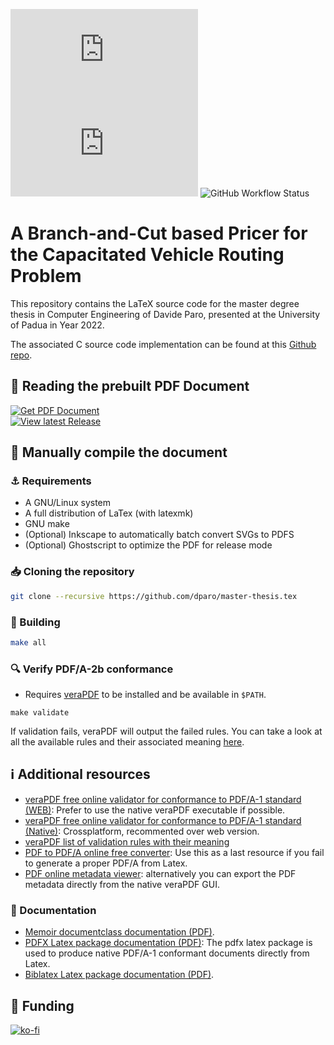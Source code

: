 ![GitHub release (latest by date)](https://img.shields.io/github/v/release/dparo/master-thesis.tex?style=for-the-badge) 
![GitHub](https://img.shields.io/github/license/dparo/master-thesis.tex?style=for-the-badge)
![GitHub Workflow Status](https://img.shields.io/github/actions/workflow/status/dparo/master-thesis.tex/ci.yml?branch=master&style=for-the-badge)

# A Branch-and-Cut based Pricer for the Capacitated Vehicle Routing Problem

This repository contains the LaTeX source code for the master degree thesis
in Computer Engineering of Davide Paro, presented at the University of Padua
in Year 2022.

The associated C source code implementation can be found at this [Github repo](https://github.com/dparo/master-thesis).

## :closed_book: Reading the prebuilt PDF Document

<!---
Prebuilt PDF download URL:
    https://github.com/dparo/master-thesis.tex/releases/latest/download/Paro_Davide.pdf
-->

<div>
<a href="https://dparo.github.io/documents/msc.pdf" target="_blank" rel="noopener noreferrer">
<img src="https://img.shields.io/badge/-Get%20PDF%20Document-0a4026?style=for-the-badge&logo=firefox" alt="Get PDF Document" />
</a>
</div>
<div>
<a href="https://github.com/dparo/master-thesis.tex/releases/latest" target="_blank" rel="noopener noreferrer">
<img src="https://img.shields.io/badge/-View%20latest%20Release-063179?style=for-the-badge&logo=github" alt="View latest Release" />
</a>
</div>

## :construction: Manually compile the document

### :anchor: Requirements

- A GNU/Linux system
- A full distribution of LaTex (with latexmk)
- GNU make
- (Optional) Inkscape to automatically batch convert SVGs to PDFS
- (Optional) Ghostscript to optimize the PDF for release mode

### :inbox_tray: Cloning the repository

```sh
git clone --recursive https://github.com/dparo/master-thesis.tex
```

### :hammer: Building

```sh
make all
```

### :mag: Verify PDF/A-2b conformance

- Requires [veraPDF](https://verapdf.org/software/) to be installed and be available in `$PATH`.

```
make validate
```

If validation fails, veraPDF will output the failed rules.
You can take a look at all the available rules and their associated meaning [here](https://github.com/veraPDF/veraPDF-validation-profiles/wiki/PDFA-Part-1-rules).

## ℹ️ Additional resources

- [veraPDF free online validator for conformance to PDF/A-1 standard (WEB)](https://demo.verapdf.org): Prefer to use the native veraPDF executable if possible.
- [veraPDF free online validator for conformance to PDF/A-1 standard (Native)](https://verapdf.org/software/): Crossplatform, recommented over web version.
- [veraPDF list of validation rules with their meaning](https://github.com/veraPDF/veraPDF-validation-profiles/wiki/PDFA-Part-1-rules)
- [PDF to PDF/A online free converter](https://pdf.online/pdf-to-pdfa): Use this as a last resource if you fail to generate a proper PDF/A from Latex.
- [PDF online metadata viewer](https://www.metadata2go.com/): alternatively you can export the PDF metadata directly from the native veraPDF GUI.

### 📑 Documentation

- [Memoir documentclass documentation (PDF)](http://mirrors.ctan.org/macros/latex/contrib/memoir/memman.pdf).
- [PDFX Latex package documentation (PDF)](http://mirrors.ctan.org/macros/latex/contrib/pdfx/pdfx.pdf): The pdfx latex package is used to produce native PDF/A-1 conformant documents directly from Latex.
- [Biblatex Latex package documentation (PDF)](http://mirrors.ctan.org/macros/latex/contrib/biblatex/doc/biblatex.pdf).

## :sparkling_heart: Funding

[![ko-fi](https://ko-fi.com/img/githubbutton_sm.svg)](https://ko-fi.com/J3J47WJB2)
